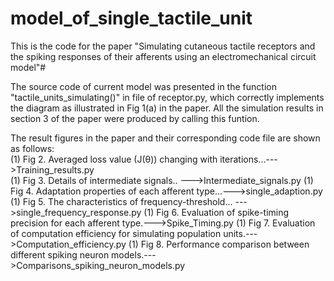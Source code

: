 # model_of_single_tactile_unit
This is the code for the paper "Simulating cutaneous tactile receptors and the spiking responses of their afferents using an electromechanical circuit model"#

The source code of current model was presented in the function "tactile_units_simulating()" in file of receptor.py, which correctly implements the diagram as illustrated in Fig 1(a) in the paper. All the simulation results in section 3 of the paper were produced by calling this funtion. 

The result figures in the paper and their corresponding code file are shown as follows:  
(1)  Fig 2. Averaged loss value (J(θ)) changing with iterations...--->Training_results.py  
(1)  Fig 3. Details of intermediate signals.. --->Intermediate_signals.py
(1)  Fig 4. Adaptation properties of each afferent type...--->single_adaption.py  
(1)  Fig 5. The characteristics of frequency-threshold... --->single_frequency_response.py
(1)  Fig 6. Evaluation of spike-timing precision for each afferent type.--->Spike_Timing.py
(1)  Fig 7. Evaluation of computation efficiency for simulating population units.--->Computation_efficiency.py
(1)  Fig 8. Performance comparison between different spiking neuron models.--->Comparisons_spiking_neuron_models.py

